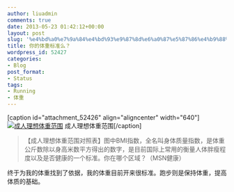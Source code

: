 ```yaml
---
author: liuadmin
comments: true
date: 2013-05-23 01:42:12+00:00
layout: post
slug: '%e4%bd%a0%e7%9a%84%e4%bd%93%e9%87%8d%e6%a0%87%e5%87%86%e4%b9%88%ef%bc%9f'
title: 你的体重标准么？
wordpress_id: 52427
categories:
- Blog
post_format:
- Status
tags:
- Running
- 体重
---
```


[caption id="attachment_52426" align="aligncenter" width="640"][![成人理想体重范围](http://cdn1.martinliu.cn/wp-content/uploads/2013/05/a02cee3bjw1e4xxhq050wj20hs0ppgq6.jpg)](http://cdn1.martinliu.cn/wp-content/uploads/2013/05/a02cee3bjw1e4xxhq050wj20hs0ppgq6.jpg) 成人理想体重范围[/caption]


<blockquote>【成人理想体重范围对照表】图中BMI指数，全名叫身体质量指数，是体重公斤数除以身高米数平方得出的数字，是目前国际上常用的衡量人体胖瘦程度以及是否健康的一个标准。你在哪个区域？（MSN健康）</blockquote>




终于为我的体重找到了依据，我的体重目前开来很标准。跑步则是保持体重，提高体质的基础。


